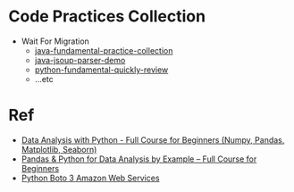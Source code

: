 # Code Practices Collection
- Wait For Migration
    - [java-fundamental-practice-collection](https://github.com/TLexYuW/java-fundamental-practice-collection)
    - [java-jsoup-parser-demo](https://github.com/TLexYuW/java-jsoup-parser-demo)
    - [python-fundamental-quickly-review](https://github.com/TLexYuW/python-fundamental-quickly-review)
    - ...etc
 
# Ref
- [Data Analysis with Python - Full Course for Beginners (Numpy, Pandas, Matplotlib, Seaborn)](https://youtu.be/r-uOLxNrNk8?si=-NPtrA8Qe5Xsp1Rf)
- [Pandas & Python for Data Analysis by Example – Full Course for Beginners](https://youtu.be/gtjxAH8uaP0?si=5fzIXjokKxqUwtl_)
- [Python Boto 3 Amazon Web Services](https://www.youtube.com/playlist?list=PLL2hlSFBmWwx7AFCvrurMhUOJc7kc0ynP)